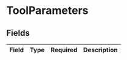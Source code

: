 # ToolParameters


## Fields

| Field       | Type        | Required    | Description |
| ----------- | ----------- | ----------- | ----------- |